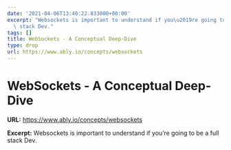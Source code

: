 ```yaml
---
date: '2021-04-06T13:40:22.833000+00:00'
excerpt: "Websockets is important to understand if you\u2019re going to be a full\
  \ stack Dev."
tags: []
title: WebSockets - A Conceptual Deep-Dive
type: drop
url: https://www.ably.io/concepts/websockets
---
```


# WebSockets - A Conceptual Deep-Dive

**URL:** https://www.ably.io/concepts/websockets

**Excerpt:** Websockets is important to understand if you’re going to be a full stack Dev.
